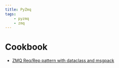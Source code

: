```yaml
---
title: PyZmq
tags:
    - pyzmq
    - zmq
---
```




# Cookbook
- [ZMQ Req/Rep pattern with dataclass and msgpack](req_rep_msgpack.md)